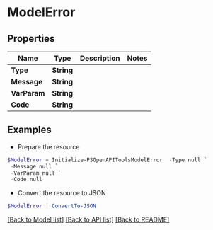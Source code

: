 # ModelError
## Properties

Name | Type | Description | Notes
------------ | ------------- | ------------- | -------------
**Type** | **String** |  | 
**Message** | **String** |  | 
**VarParam** | **String** |  | 
**Code** | **String** |  | 

## Examples

- Prepare the resource
```powershell
$ModelError = Initialize-PSOpenAPIToolsModelError  -Type null `
 -Message null `
 -VarParam null `
 -Code null
```

- Convert the resource to JSON
```powershell
$ModelError | ConvertTo-JSON
```

[[Back to Model list]](../README.md#documentation-for-models) [[Back to API list]](../README.md#documentation-for-api-endpoints) [[Back to README]](../README.md)

